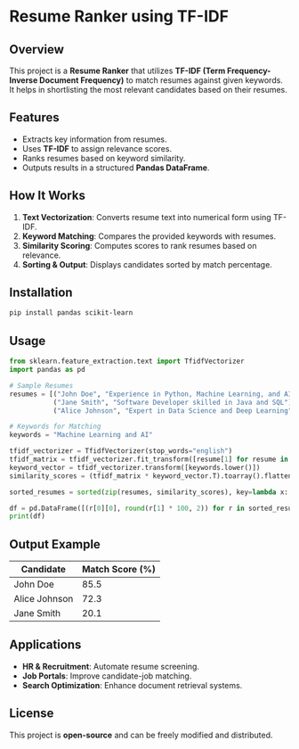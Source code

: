 # Resume Ranker using TF-IDF

## Overview
This project is a **Resume Ranker** that utilizes **TF-IDF (Term Frequency-Inverse Document Frequency)** to match resumes against given keywords. It helps in shortlisting the most relevant candidates based on their resumes.

## Features
- Extracts key information from resumes.
- Uses **TF-IDF** to assign relevance scores.
- Ranks resumes based on keyword similarity.
- Outputs results in a structured **Pandas DataFrame**.

## How It Works
1. **Text Vectorization**: Converts resume text into numerical form using TF-IDF.
2. **Keyword Matching**: Compares the provided keywords with resumes.
3. **Similarity Scoring**: Computes scores to rank resumes based on relevance.
4. **Sorting & Output**: Displays candidates sorted by match percentage.

## Installation
```bash
pip install pandas scikit-learn
```

## Usage
```python
from sklearn.feature_extraction.text import TfidfVectorizer
import pandas as pd

# Sample Resumes
resumes = [("John Doe", "Experience in Python, Machine Learning, and AI"),
           ("Jane Smith", "Software Developer skilled in Java and SQL"),
           ("Alice Johnson", "Expert in Data Science and Deep Learning")]

# Keywords for Matching
keywords = "Machine Learning and AI"

tfidf_vectorizer = TfidfVectorizer(stop_words="english")
tfidf_matrix = tfidf_vectorizer.fit_transform([resume[1] for resume in resumes])
keyword_vector = tfidf_vectorizer.transform([keywords.lower()])
similarity_scores = (tfidf_matrix * keyword_vector.T).toarray().flatten()

sorted_resumes = sorted(zip(resumes, similarity_scores), key=lambda x: x[1], reverse=True)

df = pd.DataFrame([(r[0][0], round(r[1] * 100, 2)) for r in sorted_resumes], columns=["Candidate", "Match Score (%)"])
print(df)
```

## Output Example
| Candidate   | Match Score (%) |
|------------|----------------|
| John Doe   | 85.5           |
| Alice Johnson | 72.3        |
| Jane Smith | 20.1           |

## Applications
- **HR & Recruitment**: Automate resume screening.
- **Job Portals**: Improve candidate-job matching.
- **Search Optimization**: Enhance document retrieval systems.

## License
This project is **open-source** and can be freely modified and distributed.